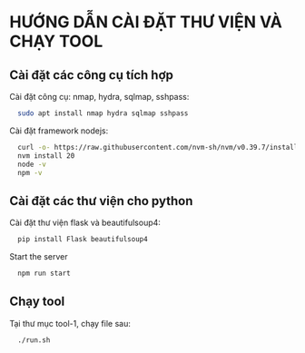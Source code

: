 
# HƯỚNG DẪN CÀI ĐẶT THƯ VIỆN VÀ CHẠY TOOL

## Cài đặt các công cụ tích hợp

Cài đặt công cụ: nmap, hydra, sqlmap, sshpass:

```bash
  sudo apt install nmap hydra sqlmap sshpass
```

Cài đặt framework nodejs:

```bash
  curl -o- https://raw.githubusercontent.com/nvm-sh/nvm/v0.39.7/install.sh | bash
  nvm install 20
  node -v
  npm -v
```
## Cài đặt các thư viện cho python

Cài đặt thư viện flask và beautifulsoup4:

```bash
  pip install Flask beautifulsoup4 
```

Start the server

```bash
  npm run start
```
## Chạy tool

Tại thư mục tool-1, chạy file sau:

```bash
  ./run.sh
```
